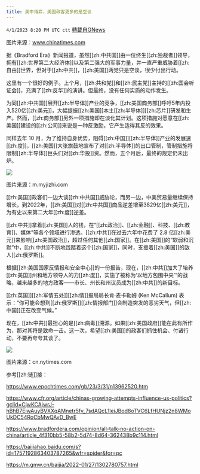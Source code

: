 ```yaml
---
title: 美中博弈，美国政客更多的是空谈
---
```

`4/1/2023 8:20 PM UTC ctt` [轉載自GNews](https://gnews.org/articles/1065633)

图片来源：www.chinatimes.com

据《Bradford Era》新闻报道，虽然[[zh:中共国]]由一位终生[[zh:独裁者]]领导，拥有[[zh:世界第二大经济体]]以及第二强大的军事力量，并一直严重威胁着[[zh:自由]]世界，但对于[[zh:中共]]，[[zh:美国]]两党只是空谈，很少付出行动。

这里有一个很好的例子。上个月，[[zh:共和党]]和[[zh:民主党]]主持的[[zh:国会听证会]]，充满了[[zh:反华]]的演讲。但最终，没有任何实质的动作发生。

为同[[zh:中共国]]展开[[zh:半导体]]产业的竞争，[[zh:美国商务部]]呼吁5年内投入520亿[[zh:美元]]，大幅提振[[zh:美国]]本土[[zh:半导体]][[zh:芯片]]研发和生产。然而，[[zh:商务部]]另外一项措施却在淡化其计划。这项措施对愿意在[[zh:美国]]建设的[[zh:公司]]来说是一种反激励，它产生适得其反的效果。

同样去年 10 月，为了维持自身优势，阻碍[[zh:中国]][[zh:半导体]]产业的发展速[[zh:度]]，[[zh:美国]]大张旗鼓地宣布了对[[zh:半导体]]的出口管制，管制措施将限制[[zh:半导体]]巨头们对[[zh:华投]]资。然而，五个月后，最终的规定仍未出炉。



![](https://i.imgur.com/3CDxRqt.jpg)


图片来源：m.myjizhi.com

[[zh:美国]]政客们一边大谈[[zh:中共国]]威胁论，而另一边，中美贸易量继续保持增长，到2022年，[[zh:美国]]对[[zh:中共国]]商品逆差增至3829亿[[zh:美元]]，为有史以来第二大年[[zh:度]]逆差。

[[zh:中共]]拿着[[zh:美国]]人的钱，在“[[zh:政治]]、[[zh:金融]]、科技、[[zh:教育]]、媒体”等各个领域进行渗透。[[zh:中共]]在过去六年中花费了 2.8 亿[[zh:美元]]来影响[[zh:美国政治]]，超过任何其他[[zh:国家]]。在[[zh:美国]]的“软弱和沉默”中，[[zh:中共]]不断地践踏着这个[[zh:国家]]，同时，支援着[[zh:美国]]的敌人[[zh:俄罗斯]]。


根据[[zh:美国国家反情报和安全中心]]的一份报告，现在，[[zh:中共]]加大了培养[[zh:美国]]州和地方领导人的​​力[[zh:度]]，实施了被称为‘以地方包围中央’”的战略，越来越多的地方政客——市长、州长和州议员成为[[zh:中共]]的新目标。

[[zh:英国]][[zh:军情五处]][[zh:情]]报局局长肯·麦卡勒姆 (Ken McCallum) 表示：“你可能会想到[[zh:俄罗斯]][[zh:情报部门]]会制造突发的恶劣天气，但[[zh:中国]]正在改变气候。”

现在，[[zh:中共]]最担心的是[[zh:病毒]]溯源。如果[[zh:美国政府]]能在此有所作为，那对其将是致命一击。这一次，希望[[zh:美国]]的政客们抓住机会、付诸行动，不要再夸夸其谈了。


![](https://i.imgur.com/Ty7kPAz.jpg)


图片来源：cn.nytimes.com

参考[[zh:链]]接：

https://www.epochtimes.com/gb/23/3/31/n13962520.htm

https://www.cfr.org/article/chinas-growing-attempts-influence-us-politics?gclid=CjwKCAjwrJ-hBhB7EiwAuyBVXXqAMnetr5fv_7sdAQcL1leiJBod8oTVC6LfHUNjz2n8WMoUkDC54RoCbMwQAvD_BwE

https://www.bradfordera.com/opinion/all-talk-no-action-on-china/article_4f310bb5-58b2-5d74-8d64-362438b9c114.html

https://baijiahao.baidu.com/s?id=1757192863403787265&wfr=spider&for=pc


https://m.gmw.cn/baijia/2022-01/27/1302780757.html
